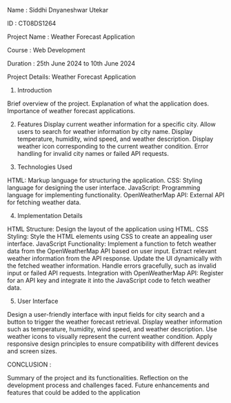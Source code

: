 Name : Siddhi Dnyaneshwar Utekar

ID : CT08DS1264

Project Name : Weather Forecast Application

Course : Web Development

Duration : 25th June 2024 to 10th June 2024

Project Details: Weather Forecast Application

1. Introduction

Brief overview of the project.
Explanation of what the application does.
Importance of weather forecast applications.

2. Features
Display current weather information for a specific city.
Allow users to search for weather information by city name.
Display temperature, humidity, wind speed, and weather description.
Display weather icon corresponding to the current weather condition.
Error handling for invalid city names or failed API requests.

3. Technologies Used

HTML: Markup language for structuring the application.
CSS: Styling language for designing the user interface.
JavaScript: Programming language for implementing functionality.
OpenWeatherMap API: External API for fetching weather data.

4. Implementation Details

HTML Structure: Design the layout of the application using HTML.
CSS Styling: Style the HTML elements using CSS to create an appealing user interface.
JavaScript Functionality:
Implement a function to fetch weather data from the OpenWeatherMap API based on user input.
Extract relevant weather information from the API response.
Update the UI dynamically with the fetched weather information.
Handle errors gracefully, such as invalid input or failed API requests.
Integration with OpenWeatherMap API: Register for an API key and integrate it into the JavaScript code to fetch weather data.

5. User Interface

Design a user-friendly interface with input fields for city search and a button to trigger the weather forecast retrieval.
Display weather information such as temperature, humidity, wind speed, and weather description.
Use weather icons to visually represent the current weather condition.
Apply responsive design principles to ensure compatibility with different devices and screen sizes.


CONCLUSION :

Summary of the project and its functionalities.
Reflection on the development process and challenges faced.
Future enhancements and features that could be added to the application
